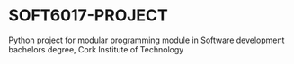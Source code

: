 # SOFT6017-PROJECT
Python project for modular programming module in Software development bachelors degree, Cork Institute of Technology
